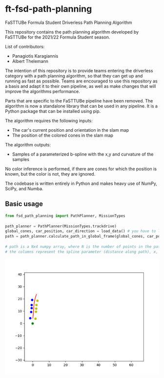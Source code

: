 # ft-fsd-path-planning

FaSTTUBe Formula Student Driverless Path Planning Algorithm

This repository contains the path planning algorithm developed by FaSTTUBe for the 2021/22 Formula Student season.

List of contributors:

- Panagiotis Karagiannis
- Albert Thelemann

The intention of this repository is to provide teams entering the driverless category with a path planning algorithm, so that they can get up and running as fast as possible. Teams are encouraged to use this repository as a basis and adapt it to their own pipeline, as well as make changes that will improve the algorithms performance.

Parts that are specific to the FaSTTUBe pipeline have been removed. The algorithm is now a standalone library that can be used in any pipeline. It is a Python package that can be installed using pip.

The algorithm requires the following inputs:

- The car's current position and orientation in the slam map
- The position of the colored cones in the slam map

The algorithm outputs:

- Samples of a parameterized b-spline with the x,y and curvature of the samples

No color inference is performed, if there are cones for which the position is known, but the color is not, they are ignored.

The codebase is written entirely in Python and makes heavy use of NumPy, SciPy, and Numba.

## Basic usage

```python
from fsd_path_planning import PathPlanner, MissionTypes

path_planner = PathPlanner(MissionTypes.trackdrive)
global_cones, car_position, car_direction = load_data() # you have to load/get the data, this is just an example
path = path_planner.calculate_path_in_global_frame(global_cones, car_position, car_direction)

# path is a Nx4 numpy array, where N is the number of points in the path
# the columns represent the spline parameter (distance along path), x, y and path curvature

```

![An animation demoing the path planning algorithm](animation.gif)
